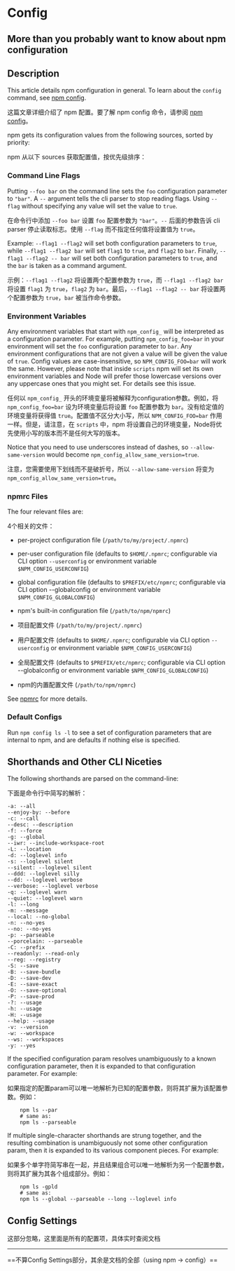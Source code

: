 # Config

## More than you probably want to know about npm configuration

## Description

This article details npm configuration in general. To learn about the `config` command, see [npm config](https://docs.npmjs.com/cli/v10/commands/npm-config).

这篇文章详细介绍了 npm 配置。要了解 npm config 命令，请参阅 [npm config](https://docs.npmjs.com/cli/v10/commands/npm-config)。

npm gets its configuration values from the following sources, sorted by priority:

npm 从以下 sources 获取配置值，按优先级排序：

### Command Line Flags

Putting `--foo bar` on the command line sets the `foo` configuration parameter to `"bar"`. A `--` argument tells the cli parser to stop reading flags. Using `--flag` without specifying any value will set the value to `true`.

在命令行中添加 `--foo bar` 设置 `foo` 配置参数为 `"bar"`。`--` 后面的参数告诉 cli parser 停止读取标志。使用 `--flag` 而不指定任何值将设置值为 `true`。

Example: `--flag1 --flag2` will set both configuration parameters to `true`, while `--flag1 --flag2 bar` will set `flag1` to `true`, and `flag2` to `bar`. Finally, `--flag1 --flag2 -- bar` will set both configuration parameters to `true`, and the `bar` is taken as a command argument.

示例：`--flag1 --flag2` 将设置两个配置参数为 `true`，而 `--flag1 --flag2 bar` 将设置 `flag1` 为 `true`，`flag2` 为 `bar`。最后，`--flag1 --flag2 -- bar` 将设置两个配置参数为 `true`，`bar` 被当作命令参数。

### Environment Variables

Any environment variables that start with `npm_config_` will be interpreted as a configuration parameter. For example, putting `npm_config_foo=bar` in your environment will set the `foo` configuration parameter to `bar`. Any environment configurations that are not given a value will be given the value of `true`. Config values are case-insensitive, so `NPM_CONFIG_FOO=bar` will work the same. However, please note that inside `scripts` npm will set its own environment variables and Node will prefer those lowercase versions over any uppercase ones that you might set. For details see this issue.

任何以 `npm_config_` 开头的环境变量将被解释为configuration参数。例如，将 `npm_config_foo=bar` 设为环境变量后将设置 `foo` 配置参数为 `bar`。没有给定值的环境变量将获得值 `true`。配置值不区分大小写，所以 `NPM_CONFIG_FOO=bar` 作用一样。但是，请注意，在 `scripts` 中，npm 将设置自己的环境变量，Node将优先使用小写的版本而不是任何大写的版本。

Notice that you need to use underscores instead of dashes, so `--allow-same-version` would become `npm_config_allow_same_version=true`.

注意，您需要使用下划线而不是破折号，所以 `--allow-same-version` 将变为 `npm_config_allow_same_version=true`。

### npmrc Files

The four relevant files are:

4个相关的文件：

- per-project configuration file (`/path/to/my/project/.npmrc`)
- per-user configuration file (defaults to `$HOME/.npmrc`; configurable via CLI option `--userconfig` or environment variable `$NPM_CONFIG_USERCONFIG`)
- global configuration file (defaults to `$PREFIX/etc/npmrc`; configurable via CLI option --globalconfig or environment variable `$NPM_CONFIG_GLOBALCONFIG`)
- npm's built-in configuration file (`/path/to/npm/npmrc`)


- 项目配置文件 (`/path/to/my/project/.npmrc`)
- 用户配置文件 (defaults to `$HOME/.npmrc`; configurable via CLI option `--userconfig` or environment variable `$NPM_CONFIG_USERCONFIG`)
- 全局配置文件 (defaults to `$PREFIX/etc/npmrc`; configurable via CLI option --globalconfig or environment variable `$NPM_CONFIG_GLOBALCONFIG`)
- npm的内置配置文件 (`/path/to/npm/npmrc`)

See [npmrc](https://docs.npmjs.com/cli/v10/configuring-npm/npmrc) for more details.

### Default Configs

Run `npm config ls -l` to see a set of configuration parameters that are internal to npm, and are defaults if nothing else is specified.

## Shorthands and Other CLI Niceties

The following shorthands are parsed on the command-line:

下面是命令行中简写的解析：

```shell
-a: --all
--enjoy-by: --before
-c: --call
--desc: --description
-f: --force
-g: --global
--iwr: --include-workspace-root
-L: --location
-d: --loglevel info
-s: --loglevel silent
--silent: --loglevel silent
--ddd: --loglevel silly
--dd: --loglevel verbose
--verbose: --loglevel verbose
-q: --loglevel warn
--quiet: --loglevel warn
-l: --long
-m: --message
--local: --no-global
-n: --no-yes
--no: --no-yes
-p: --parseable
--porcelain: --parseable
-C: --prefix
--readonly: --read-only
--reg: --registry
-S: --save
-B: --save-bundle
-D: --save-dev
-E: --save-exact
-O: --save-optional
-P: --save-prod
-?: --usage
-h: --usage
-H: --usage
--help: --usage
-v: --version
-w: --workspace
--ws: --workspaces
-y: --yes
```

If the specified configuration param resolves unambiguously to a known configuration parameter, then it is expanded to that configuration parameter. For example:

如果指定的配置param可以唯一地解析为已知的配置参数，则将其扩展为该配置参数。例如：

```shell
    npm ls --par
    # same as:
    npm ls --parseable
```

If multiple single-character shorthands are strung together, and the resulting combination is unambiguously not some other configuration param, then it is expanded to its various component pieces. For example:

如果多个单字符简写串在一起，并且结果组合可以唯一地解析为另一个配置参数，则将其扩展为其各个组成部分。例如：

```shell
    npm ls -gpld
    # same as:
    npm ls --global --parseable --long --loglevel info
```

## Config Settings

这部分忽略，这里面是所有的配置项，具体实时查阅文档

---

==不算Config Settings部分，其余是文档的全部（using npm -> config）==
